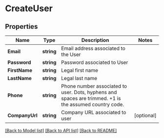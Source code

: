 # CreateUser

## Properties

Name | Type | Description | Notes
------------ | ------------- | ------------- | -------------
**Email** | **string** | Email address associated to the User | 
**Password** | **string** | Password associated to User | 
**FirstName** | **string** | Legal first name | 
**LastName** | **string** | Legal last name | 
**Phone** | **string** | Phone number associated to user. Dots, hyphens and spaces are trimmed. +1 is the assumed country code. | 
**CompanyUrl** | **string** | Company URL associated to user | [optional] 

[[Back to Model list]](../README.md#documentation-for-models) [[Back to API list]](../README.md#documentation-for-api-endpoints) [[Back to README]](../README.md)


